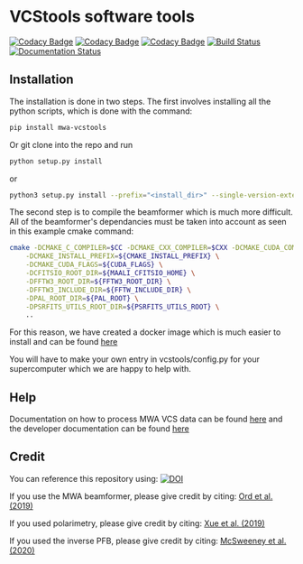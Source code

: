 VCStools software tools
======
[![Codacy Badge](https://api.codacy.com/project/badge/Grade/6a8dcd83c6ab42e5b03ef43d8302dd0a)](https://app.codacy.com/gh/CIRA-Pulsars-and-Transients-Group/vcstools?utm_source=github.com&utm_medium=referral&utm_content=CIRA-Pulsars-and-Transients-Group/vcstools&utm_campaign=Badge_Grade_Settings)
[![Codacy Badge](https://app.codacy.com/project/badge/Grade/77cdb25072364ee48dd2f1e3ca078af5)](https://www.codacy.com/gh/CIRA-Pulsars-and-Transients-Group/vcstools/dashboard?utm_source=github.com&amp;utm_medium=referral&amp;utm_content=CIRA-Pulsars-and-Transients-Group/vcstools&amp;utm_campaign=Badge_Grade)
[![Codacy Badge](https://app.codacy.com/project/badge/Coverage/77cdb25072364ee48dd2f1e3ca078af5)](https://www.codacy.com/gh/CIRA-Pulsars-and-Transients-Group/vcstools/dashboard?utm_source=github.com&utm_medium=referral&utm_content=CIRA-Pulsars-and-Transients-Group/vcstools&utm_campaign=Badge_Coverage)
[![Build Status](https://travis-ci.org/CIRA-Pulsars-and-Transients-Group/vcstools.svg?branch=master)](https://travis-ci.org/CIRA-Pulsars-and-Transients-Group/vcstools)
[![Documentation Status](https://readthedocs.org/projects/mwa-vcstools/badge/?version=latest)](https://mwa-vcstools.readthedocs.io/en/latest/?badge=latest)

Installation
------
The installation is done in two steps. The first involves installing all the python scripts, which is done with the command:
```bash
pip install mwa-vcstools
```
Or git clone into the repo and run
```bash
python setup.py install
```
or
```bash
python3 setup.py install --prefix="<install_dir>" --single-version-externally-managed --record=record.txt
```

The second step is to compile the beamformer which is much more difficult. All of the beamformer's dependancies must be taken into account as seen in this example cmake command:
```bash
cmake -DCMAKE_C_COMPILER=$CC -DCMAKE_CXX_COMPILER=$CXX -DCMAKE_CUDA_COMPILER=$CUDA_COMPILER \
    -DCMAKE_INSTALL_PREFIX=${CMAKE_INSTALL_PREFIX} \
    -DCMAKE_CUDA_FLAGS=${CUDA_FLAGS} \
    -DCFITSIO_ROOT_DIR=${MAALI_CFITSIO_HOME} \
    -DFFTW3_ROOT_DIR=${FFTW3_ROOT_DIR} \
    -DFFTW3_INCLUDE_DIR=${FFTW_INCLUDE_DIR} \
    -DPAL_ROOT_DIR=${PAL_ROOT} \
    -DPSRFITS_UTILS_ROOT_DIR=${PSRFITS_UTILS_ROOT} \
    ..
```

For this reason, we have created a docker image which is much easier to install and can be found [here](https://cloud.docker.com/u/cirapulsarsandtransients/repository/docker/cirapulsarsandtransients/vcstools)

You will have to make your own entry in vcstools/config.py for your supercomputer which we are happy to help with.

Help
------
Documentation on how to process MWA VCS data can be found [here](https://wiki.mwatelescope.org/display/MP/Documentation) and the developer documentation can be found [here](https://mwa-vcstools.readthedocs.io)

Credit
------
You can reference this repository using: 
[![DOI](https://zenodo.org/badge/DOI/10.5281/zenodo.3762792.svg)](https://doi.org/10.5281/zenodo.3762792)

If you use the MWA beamformer, please give credit by citing:
[Ord et al. (2019)](https://ui.adsabs.harvard.edu/abs/2019PASA...36...30O/abstract)

If you used polarimetry, please give credit by citing: 
[Xue et al. (2019)](https://ui.adsabs.harvard.edu/abs/2019PASA...36...25X/abstract)

If you used the inverse PFB, please give credit by citing:
[McSweeney et al. (2020)](http://dx.doi.org/10.1017/pasa.2020.24)
